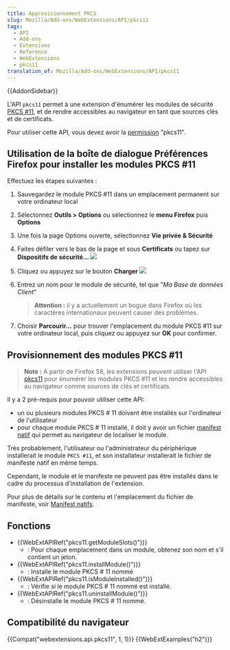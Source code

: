 ```yaml
---
title: Approvisionnement PKCS
slug: Mozilla/Add-ons/WebExtensions/API/pkcs11
tags:
  - API
  - Add-ons
  - Extensions
  - Reference
  - WebExtensions
  - pkcs11
translation_of: Mozilla/Add-ons/WebExtensions/API/pkcs11
---
```

{{AddonSidebar}}

L'API `pkcs11` permet à une extension d'énumérer les modules de sécurité [PKCS #11](https://en.wikipedia.org/wiki/PKCS_11), et de rendre accessibles au navigateur en tant que sources clés et de certificats.

Pour utiliser cette API, vous devez avoir la [permission](/fr/Add-ons/WebExtensions/manifest.json/permissions) "pkcs11".

## Utilisation de la boîte de dialogue Préférences Firefox pour installer les modules PKCS #11

Effectuez les étapes suivantes :

1. Sauvegardez le module PKCS #11 dans un emplacement permanent sur votre ordinateur local
2. Sélectonnez **Outils > Options** ou sélectionnez le **menu Firefox** puis **Options**
3. Une fois la page Options ouverte, sélectionnez **Vie privée & Sécurité**
4. Faites défiler vers le bas de la page et sous **Certificats** ou tapez sur **Dispositifs de sécurité...
    ![](device_manager.png)**
5. Cliquez ou appuyez sur le bouton **Charger**
    ![](load_device_driver.png)
6. Entrez un nom pour le module de sécurité, tel que "_Ma Base de données Client_"

    > **Attention :** il y a actuellement un bogue dans Firefox où les caractères internationaux peuvent causer des problèmes.

7. Choisir **Parcourir...** pour trouver l'emplacement du module PKCS #11 sur votre ordinateur local, puis cliquez ou appuyez sur **OK** pour confirmer.

<!---->

## Provisionnement des modules PKCS #11

> **Note :** A partir de Firefox 58, les extensions peuvent utiliser l'API [pkcs11](/fr/Add-ons/WebExtensions/API/pkcs11) pour énumérer les modules PKCS #11 et les rendre accessibles au navigateur comme sources de clés et certificats.

Il y a 2 pré-requis pour pouvoir utiliser cette API:

- un ou plusieurs modules PKCS # 11 doivent être installés sur l'ordinateur de l'utilisateur
- pour chaque module PKCS # 11 installé, il doit y avoir un fichier [manifest natif](/fr/Add-ons/WebExtensions/manifests_native)  qui permet au navigateur de localiser le module.

Très probablement, l'utilisateur ou l'administrateur du périphérique installerait le module `PKCS #11`, et son installateur installerait le fichier de manifeste natif en même temps.

Cependant, le module et le manifeste ne peuvent pas être installés dans le cadre du processus d'installation de l'extension.

Pour plus de détails sur le contenu et l'emplacement du fichier de manifeste, voir [Manifest natifs](/fr/Add-ons/WebExtensions/Native_manifests).

## Fonctions

- {{WebExtAPIRef("pkcs11.getModuleSlots()")}}
  - : Pour chaque emplacement dans un module, obtenez son nom et s'il contient un jeton.
- {{WebExtAPIRef("pkcs11.installModule()")}}
  - : Installe le module PKCS # 11 nommé
- {{WebExtAPIRef("pkcs11.isModuleInstalled()")}}
  - : Vérifie si le module PKCS # 11 nommé est installé.
- {{WebExtAPIRef("pkcs11.uninstallModule()")}}
  - : Désinstalle le module PKCS # 11 nommé.

## Compatibilité du navigateur

{{Compat("webextensions.api.pkcs11", 1, 1)}} {{WebExtExamples("h2")}}
